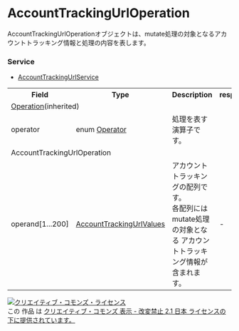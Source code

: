 # AccountTrackingUrlOperation
AccountTrackingUrlOperationオブジェクトは、mutate処理の対象となるアカウントトラッキング情報と処理の内容を表します。

### Service
+ [AccountTrackingUrlService](../services/AccountTrackingUrlService.md)

<table>
 <tr>
  <th>Field</th>
  <th>Type</th>
  <th>Description</th>
  <th>response</th>
  <th>get</th>
  <th>add</th>
  <th>set</th>
  <th>remove</th>
 </tr>
 <tr>
  <td colspan="8"><a href="./Operation.md">Operation</a>(inherited)</td>
 </tr>
 <tr>
  <td>operator</td>
  <td>enum <a href="./Operator.md">Operator</a></td>
  <td>処理を表す演算子です。</td>
  <td colspan="5"></td>
 </tr>
 <tr>
  <td colspan="8">AccountTrackingUrlOperation</td>
 </tr>
 <tr>
  <td>operand[1...200]</td>
  <td><a href="./AccountTrackingUrlValues.md">AccountTrackingUrlValues</a></td>
  <td>アカウントトラッキングの配列です。<br>各配列にはmutate処理の対象となる アカウントトラッキング情報が含まれます。</td>
  <td>-</td>
  <td>-</td>
  <td>-</td>
  <td>Requirement</td>
  <td>-</td>
 </tr>
</table>

<a rel="license" href="http://creativecommons.org/licenses/by-nd/2.1/jp/"><img alt="クリエイティブ・コモンズ・ライセンス" style="border-width:0" src="https://i.creativecommons.org/l/by-nd/2.1/jp/88x31.png" /></a><br />この 作品 は <a rel="license" href="http://creativecommons.org/licenses/by-nd/2.1/jp/">クリエイティブ・コモンズ 表示 - 改変禁止 2.1 日本 ライセンスの下に提供されています。</a>
